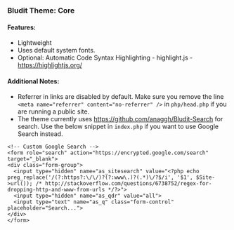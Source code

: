 ### Bludit Theme: Core

#### Features:

* Lightweight
* Uses default system fonts.
* Optional: Automatic Code Syntax Highlighting - highlight.js - https://highlightjs.org/

#### Additional Notes:

* Referrer in links are disabled by default. Make sure you remove the line `<meta name="referrer" content="no-referrer" />` in `php/head.php` if you are running a public site.
* The theme currently uses https://github.com/anaggh/Bludit-Search for search. Use the below snippet in `index.php` if you want to use Google Search instead.

```
<!-- Custom Google Search -->
<form role="search" action="https://encrypted.google.com/search" target="_blank">
<div class="form-group">
  <input type="hidden" name="as_sitesearch" value="<?php echo preg_replace('/(?:https?:\/\/)?(?:www\.)?(.*)\/?$/i', '$1', $Site->url()); /* http://stackoverflow.com/questions/6738752/regex-for-dropping-http-and-www-from-urls */?>">
  <input type="hidden" name="as_qdr" value="all">
  <input type="text" name="as_q" class="form-control" placeholder="Search...">
</div>
</form>
```
